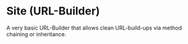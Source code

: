 # Site (URL-Builder)

A very basic URL-Builder that allows clean URL-build-ups via method chaining or inheritance.